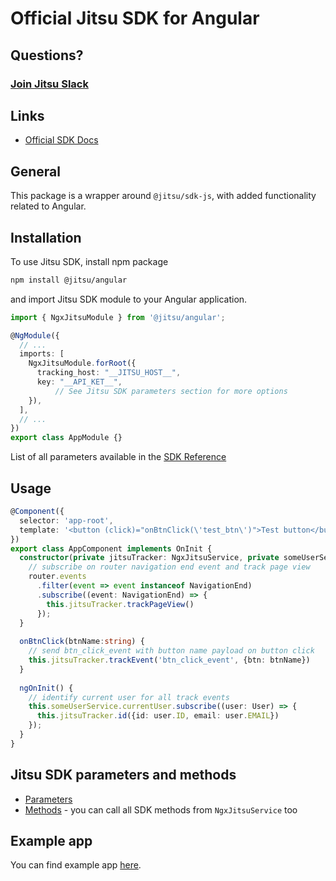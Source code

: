 # Official Jitsu SDK for Angular

## Questions?

### [Join Jitsu Slack](https://jitsu.com/slack)

## Links

- [Official SDK Docs](https://jitsu.com/docs/sending-data/js-sdk)

## General

This package is a wrapper around `@jitsu/sdk-js`, with added functionality related to Angular.

## Installation

To use Jitsu SDK, install npm package

```bash
npm install @jitsu/angular
```

and import Jitsu SDK module to your Angular application.

```typescript
import { NgxJitsuModule } from '@jitsu/angular';

@NgModule({
  // ...
  imports: [
    NgxJitsuModule.forRoot({
      tracking_host: "__JITSU_HOST__",
      key: "__API_KET__",
          // See Jitsu SDK parameters section for more options
    }),
  ],
  // ...
})
export class AppModule {}
```
List of all parameters available in the [SDK Reference](https://jitsu.com/docs/sending-data/js-sdk/parameters-reference)

## Usage

```typescript
@Component({
  selector: 'app-root',
  template: '<button (click)="onBtnClick(\'test_btn\')">Test button</button>',
})
export class AppComponent implements OnInit {
  constructor(private jitsuTracker: NgxJitsuService, private someUserService: SomeUserService) {
    // subscribe on router navigation end event and track page view
    router.events
      .filter(event => event instanceof NavigationEnd)
      .subscribe((event: NavigationEnd) => {
        this.jitsuTracker.trackPageView()
      });
  }
  
  onBtnClick(btnName:string) {
    // send btn_click_event with button name payload on button click
    this.jitsuTracker.trackEvent('btn_click_event', {btn: btnName})
  }
  
  ngOnInit() {
    // identify current user for all track events
    this.someUserService.currentUser.subscribe((user: User) => {
      this.jitsuTracker.id({id: user.ID, email: user.EMAIL})
    });
  }
}
```

## Jitsu SDK parameters and methods

* [Parameters](/docs/sending-data/js-sdk/parameters-reference)
* [Methods](/docs/sending-data/js-sdk/methods-reference) - you can call all SDK methods from `NgxJitsuService` too

## Example app

You can find example app [here](https://github.com/jitsucom/jitsu-js/tree/master/examples/angular-app).
